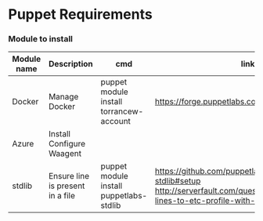 

# Puppet Requirements


### Module to install



Module name | Description | cmd|link
-------------|------------|------------|------------|
Docker| Manage Docker | puppet module install torrancew-account|https://forge.puppetlabs.com/torrancew/account
Azure| Install Configure Waagent| 
stdlib |Ensure line is present in a file| puppet module install puppetlabs-stdlib|https://github.com/puppetlabs/puppetlabs-stdlib#setup http://serverfault.com/questions/238708/adding-lines-to-etc-profile-with-puppet
